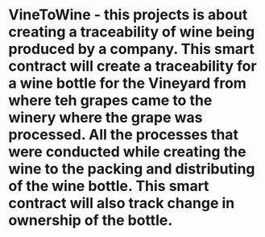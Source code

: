 # VineToWine - this projects is about creating a traceability of wine being produced by a company. This smart contract will create a traceability for a wine bottle for the Vineyard from where teh grapes came to the winery where the grape was processed. All the processes that were conducted while creating the wine to the packing and distributing of the wine bottle. This smart contract will also track change in ownership of the bottle.
